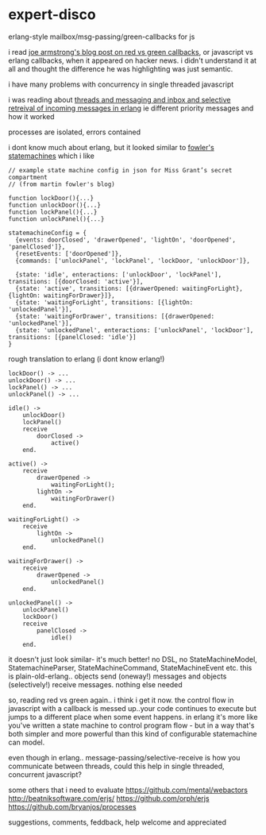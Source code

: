 # expert-disco
erlang-style mailbox/msg-passing/green-callbacks for js

i read [joe armstrong's blog post on red vs green callbacks](http://joearms.github.io/2013/04/02/Red-and-Green-Callbacks.html), or javascript vs erlang callbacks, when it appeared on hacker news. i didn't understand it at all and thought the difference he was highlighting was just semantic.

i have many problems with concurrency in single threaded javascript

i was reading about [threads and messaging and inbox and selective retreival of incoming messages in erlang](http://ndpar.blogspot.co.uk/2010/11/erlang-explained-selective-receive.html) ie different priority messages and how it worked

processes are isolated, errors contained

i dont know much about erlang, but it looked similar to [fowler's statemachines](http://www.informit.com/articles/article.aspx?p=1592379) which i like

```
// example state machine config in json for Miss Grant’s secret compartment
// (from martin fowler's blog)

function lockDoor(){...}
function unlockDoor(){...}
function lockPanel(){...}
function unlockPanel(){...}

statemachineConfig = {
  {events: doorClosed', 'drawerOpened', 'lightOn', 'doorOpened', 'panelClosed']},
  {resetEvents: ['doorOpened']},
  {commands: ['unlockPanel', 'lockPanel', 'lockDoor, 'unlockDoor']},
 	
  {state: 'idle', enteractions: ['unlockDoor', 'lockPanel'], transitions: [{doorClosed: 'active'}],
  {state: 'active', transitions: [{drawerOpened: waitingForLight}, {lightOn: waitingForDrawer}]},
  {state: 'waitingForLight', transitions: [{lightOn: 'unlockedPanel'}],
  {state: 'waitingForDrawer', transitions: [{drawerOpened: 'unlockedPanel'}],
  {state: 'unlockedPanel', enteractions: ['unlockPanel', 'lockDoor'], transitions: [{panelClosed: 'idle'}]
}
```
rough translation to erlang (i dont know erlang!)

```
lockDoor() -> ...
unlockDoor() -> ...
lockPanel() -> ...
unlockPanel() -> ...

idle() ->
    unlockDoor()
    lockPanel()
    receive
        doorClosed ->
            active()
    end.
    
active() ->
    receive
        drawerOpened ->
            waitingForLight();
        lightOn ->
            waitingForDrawer()
    end.
    
waitingForLight() ->
    receive
        lightOn ->
            unlockedPanel()
    end.    
    
waitingForDrawer() ->
    receive
        drawerOpened ->
            unlockedPanel()
    end.    
    
unlockedPanel() ->
    unlockPanel()
    lockDoor()
    receive
        panelClosed ->
            idle()
    end.     
```

it doesn't just look similar- it's much better!
no DSL, no StateMachineModel, StatemachineParser, StateMachineCommand, StateMachineEvent etc. this is plain-old-erlang.. objects send (oneway!) messages and objects (selectively!) receive messages. nothing else needed

so, reading red vs green again.. i think i get it now. the control flow in javascript with a callback is messed up..your code continues to execute but jumps to a different place when some event happens.  in erlang it's  more like you've written a state machine to control program flow - but in a way that's both simpler and more powerful than  this kind of configurable statemachine can model.

even though in erlang.. message-passing/selective-receive is how you communicate between threads, could this help in single threaded, concurrent javascript?

some others that i need to evaluate
  https://github.com/mental/webactors 
  http://beatniksoftware.com/erjs/ 
  https://github.com/orph/erjs 
  https://github.com/bryanjos/processes 


suggestions, comments, feddback, help welcome and appreciated


